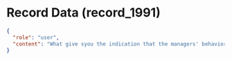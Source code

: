 # Record Data (record_1991)

```json
{
  "role": "user",
  "content": "What give syou the indication that the managers' behavior was far worse as indicated from the investigation findings than from my account earliier in conversation?"
}
```
